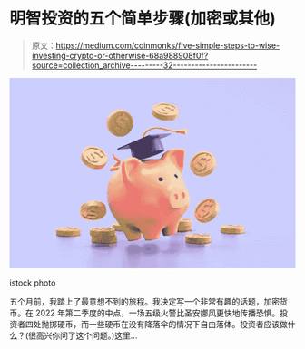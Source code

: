 # 明智投资的五个简单步骤(加密或其他)

> 原文：<https://medium.com/coinmonks/five-simple-steps-to-wise-investing-crypto-or-otherwise-68a988908f0f?source=collection_archive---------32----------------------->

![](img/f86853c0f9cdd6a0a4c7a9ae815cfa88.png)

istock photo

五个月前，我踏上了最意想不到的旅程。我决定写一个非常有趣的话题，加密货币。在 2022 年第二季度的中点，一场五级火警比圣安娜风更快地传播恐惧。投资者四处抛掷硬币，而一些硬币在没有降落伞的情况下自由落体。投资者应该做什么？(很高兴你问了这个问题。)这里…